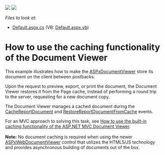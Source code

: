 <!-- default badges list -->
[![](https://img.shields.io/badge/Open_in_DevExpress_Support_Center-FF7200?style=flat-square&logo=DevExpress&logoColor=white)](https://supportcenter.devexpress.com/ticket/details/E1946)
[![](https://img.shields.io/badge/📖_How_to_use_DevExpress_Examples-e9f6fc?style=flat-square)](https://docs.devexpress.com/GeneralInformation/403183)
<!-- default badges end -->
<!-- default file list -->
*Files to look at*:

* [Default.aspx.cs](./CS/WebSite/Default.aspx.cs) (VB: [Default.aspx.vb](./VB/WebSite/Default.aspx.vb))
<!-- default file list end -->
# How to use the caching functionality of the Document Viewer


<p>This example illustrates how to make the <a href="http://documentation.devexpress.com/#XtraReports/CustomDocument5193"><u>ASPxDocumentViewer</u></a> store its document on the client between postbacks.</p>
<p>Upon the request to preview, export, or print the document, the Document Viewer restores it from the Page cache, instead of performing a round trip to the server, requesting for a new document copy.</p>
<p>The Document Viewer manages a cached document during the <a href="http://documentation.devexpress.com/#XtraReports/DevExpressXtraReportsWebASPxDocumentViewer_CacheReportDocumenttopic"><u>CacheReportDocument</u></a> and <a href="http://documentation.devexpress.com/#XtraReports/DevExpressXtraReportsWebASPxDocumentViewer_RestoreReportDocumentFromCachetopic"><u>RestoreReportDocumentFromCache</u></a> events.</p>
<p>For an MVC approach to solving this task, see <a href="https://www.devexpress.com/Support/Center/p/T191577">How to use the built-in caching functionality of the ASP.NET MVC Document Viewer</a>.<br><br><strong>Note:</strong> No document caching is required when using the newer <a href="https://documentation.devexpress.com/#XtraReports/CustomDocument17738">ASPxWebDocumentViewer</a> control that utilizes the HTML5/JS technology and provides asynchronous building of documents out of the box.</p>

<br/>


